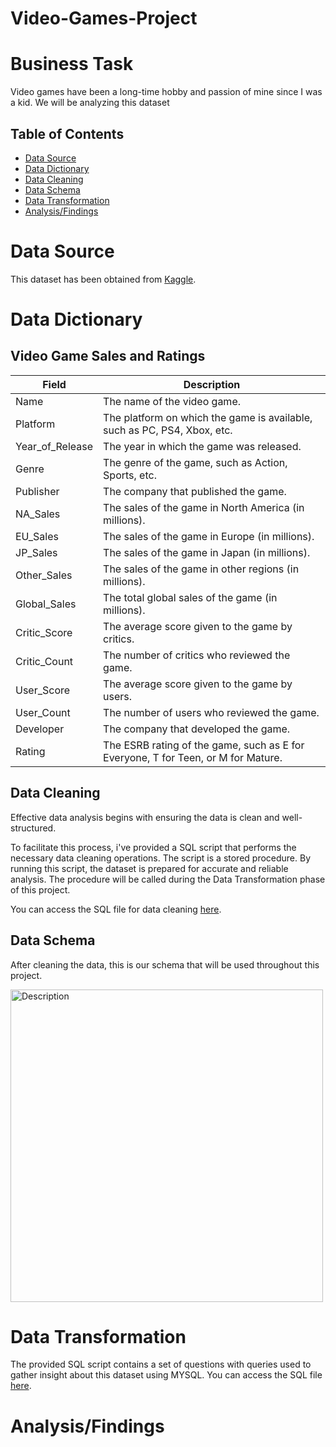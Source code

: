 # Video-Games-Project

# Business Task
Video games have been a long-time hobby and passion of mine since I was a kid. We will be analyzing this dataset 

## Table of Contents
- [Data Source](#data-source)
- [Data Dictionary](#data-dictionary)
- [Data Cleaning](#data-cleaning)
- [Data Schema](#data-schema)
- [Data Transformation](#data-transformation)
- [Analysis/Findings](#analysisfindings)

# Data Source
This dataset has been obtained from [Kaggle](https://www.kaggle.com/datasets/thedevastator/video-game-sales-and-ratings).

# Data Dictionary

## Video Game Sales and Ratings

| Field      | Description                                                                |
|-------------------|-----------------------------------------------------------------------------|
| Name              | The name of the video game.                                         |
| Platform          | The platform on which the game is available, such as PC, PS4, Xbox, etc. |
| Year_of_Release   | The year in which the game was released.                            |
| Genre             | The genre of the game, such as Action, Sports, etc.                 |
| Publisher         | The company that published the game.                                |
| NA_Sales          | The sales of the game in North America (in millions).                |
| EU_Sales          | The sales of the game in Europe (in millions).                       |
| JP_Sales          | The sales of the game in Japan (in millions).                        |
| Other_Sales       | The sales of the game in other regions (in millions).                |
| Global_Sales      | The total global sales of the game (in millions).                    |
| Critic_Score      | The average score given to the game by critics.                     |
| Critic_Count      | The number of critics who reviewed the game.                        |
| User_Score        | The average score given to the game by users.                       |
| User_Count        | The number of users who reviewed the game.                          |
| Developer         | The company that developed the game.                                |
| Rating            | The ESRB rating of the game, such as E for Everyone, T for Teen, or M for Mature. |

## Data Cleaning
Effective data analysis begins with ensuring the data is clean and well-structured.

To facilitate this process, i've provided a SQL script that performs the necessary data cleaning operations. The script is a stored procedure. By running this script, the dataset is prepared for accurate and reliable analysis.
The procedure will be called during the Data Transformation phase of this project. 

You can access the SQL file for data cleaning [here](https://github.com/rml-lee/MYSQL-Tableau-Video-Games-Project/blob/main/Data%20Cleaning%20-%20Stored%20Procedure.sql).

## Data Schema
After cleaning the data, this is our schema that will be used throughout this project.

<img src="https://github.com/rml-lee/MYSQL-Tableau-Video-Games-Project/assets/160198611/6c841049-eb36-4b04-bdc9-df89e3f2a687" alt="Description" width="500"/>

# Data Transformation
The provided SQL script contains a set of questions with queries used to gather insight about this dataset using MYSQL. You can access the SQL file [here](https://github.com/rml-lee/MYSQL-Tableau-Video-Games-Project/blob/main/Video%20Games%20Project.sql).

# Analysis/Findings